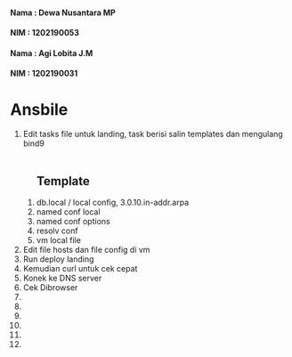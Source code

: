 <h4>Nama : Dewa Nusantara MP</h4>
<h4>NIM  : 1202190053</h4>
<h4>Nama : Agi Lobita J.M</h4>
<h4>NIM  : 1202190031</h4>

<h1>Ansbile</h1>
<ol>
  <li>Edit tasks file untuk landing, task berisi salin templates dan mengulang bind9</li>
  <img src=""> 
  <img src=""> 
  <ol> 
    <h2>Template</h2>
    <li>db.local / local config, 3.0.10.in-addr.arpa</li>
    <img src=""> 
    <li>named conf local</li>
    <img src=""> 
    <li>named conf options</li>
    <img src=""> 
    <li>resolv conf</li>
    <img src=""> 
    <li>vm local file</li>
    <img src=""> 
  </ol>
  <li>Edit file hosts dan file config di vm</li>
  <img src=""> 
  <li>Run deploy landing</li>
  <img src=""> 
  <li>Kemudian curl untuk cek cepat</li>
  <li>Konek ke DNS server</li>
  <li>Cek Dibrowser</li>
  <img src=""> 
  <li></li>
  <li></li>
  <li></li>
  <li></li>
  <li></li>
  <li></li>
</ol>

